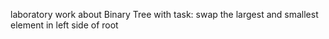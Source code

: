 laboratory work about Binary Tree with task: swap the largest and smallest element in left side of root
